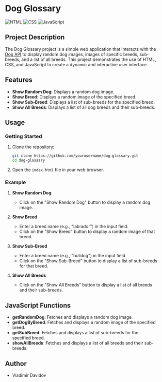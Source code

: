 # Dog Glossary

![HTML](https://img.shields.io/badge/HTML-5-E34F26?style=for-the-badge&logo=html5&logoColor=white)
![CSS](https://img.shields.io/badge/CSS-3-1572B6?style=for-the-badge&logo=css3&logoColor=white)
![JavaScript](https://img.shields.io/badge/JavaScript-ES6+-F7DF1E?style=for-the-badge&logo=javascript&logoColor=black)

## Project Description

The Dog Glossary project is a simple web application that interacts with the [Dog API](https://dog.ceo/dog-api/) to display random dog images, images of specific breeds, sub-breeds, and a list of all breeds. This project demonstrates the use of HTML, CSS, and JavaScript to create a dynamic and interactive user interface.

## Features

- **Show Random Dog**: Displays a random dog image.
- **Show Breed**: Displays a random image of the specified breed.
- **Show Sub-Breed**: Displays a list of sub-breeds for the specified breed.
- **Show All Breeds**: Displays a list of all dog breeds and their sub-breeds.

## Usage

### Getting Started

1. Clone the repository:
   ```bash
   git clone https://github.com/yourusername/dog-glossary.git
   cd dog-glossary
   ```

2. Open the `index.html` file in your web browser.

### Example

1. **Show Random Dog**
   - Click on the "Show Random Dog" button to display a random dog image.

2. **Show Breed**
   - Enter a breed name (e.g., "labrador") in the input field.
   - Click on the "Show Breed" button to display a random image of that breed.

3. **Show Sub-Breed**
   - Enter a breed name (e.g., "bulldog") in the input field.
   - Click on the "Show Sub-Breed" button to display a list of sub-breeds for that breed.

4. **Show All Breeds**
   - Click on the "Show All Breeds" button to display a list of all breeds and their sub-breeds.


## JavaScript Functions

- **getRandomDog**: Fetches and displays a random dog image.
- **getDogByBreed**: Fetches and displays a random image of the specified breed.
- **getSubBreed**: Fetches and displays a list of sub-breeds for the specified breed.
- **showAllBreeds**: Fetches and displays a list of all breeds and their sub-breeds.


## Author

- Vladimir Davidov
